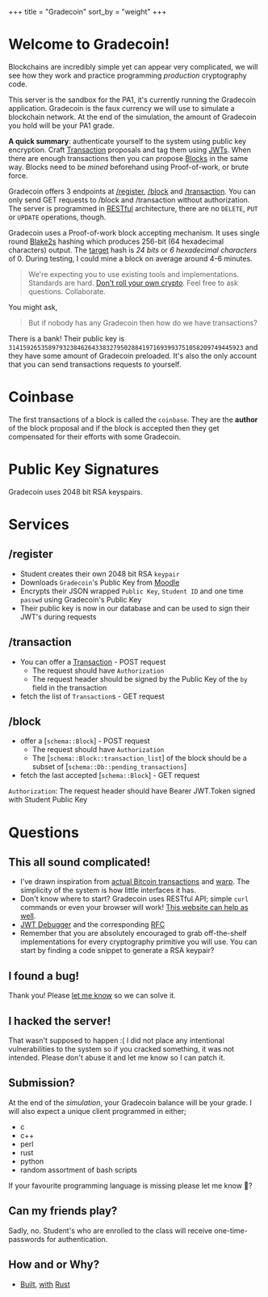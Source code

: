 +++
title = "Gradecoin"
sort_by = "weight"
+++

# Welcome to Gradecoin!

Blockchains are incredibly simple yet can appear very complicated, we will see how they work and practice programming _production_ cryptography code.

This server is the sandbox for the PA1, it's currently running the Gradecoin application. Gradecoin is the faux currency we will use to simulate a blockchain network. At the end of the simulation, the amount of Gradecoin you hold will be your PA1 grade.

**A quick summary**: authenticate yourself to the system using public key encryption.
Craft [Transaction](@/transaction_docs.md) proposals and tag them using [JWTs](@/JWT.md).
When there are enough transactions then you can propose [Blocks](@/block_docs.md) in the same way.
Blocks need to be _mined_ beforehand using Proof-of-work, or brute force.

Gradecoin offers 3 endpoints at [/register](/register), [/block](/block) and [/transaction](/transaction). You can only send GET requests to /block and /transaction without authorization.
The server is programmed in [RESTful](https://www.service-architecture.com/articles/web-services/representational_state_transfer_rest.html) architecture, there are no `DELETE`, `PUT` or `UPDATE` operations, though.

Gradecoin uses a Proof-of-work block accepting mechanism. It uses single round [Blake2s](https://www.blake2.net/) hashing which produces 256-bit (64 hexadecimal characters) output. The [target](https://wiki.bitcoinsv.io/index.php/Target) hash is _24 bits_ or _6 hexadecimal characters_ of 0. During testing, I could mine a block on average around 4-6 minutes.

> We're expecting you to use existing tools and implementations. Standards are hard. [Don't roll your own crypto](https://www.reddit.com/r/crypto/comments/2coqsy/dont_roll_your_own/). Feel free to ask questions. Collaborate.

You might ask,

> But if nobody has any Gradecoin then how do we have transactions?

There is a bank! Their public key is `31415926535897932384626433832795028841971693993751058209749445923` and they have some amount of Gradecoin preloaded. It's also the only account that you can send transactions requests _to_ yourself.

# Coinbase
The first transactions of a block is called the `coinbase`. They are the **author** of the block proposal and if the block is accepted then they get compensated for their efforts with some Gradecoin.

# Public Key Signatures
Gradecoin uses 2048 bit RSA keyspairs.

# Services
## /register
- Student creates their own 2048 bit RSA `keypair`
- Downloads `Gradecoin`'s Public Key from [Moodle](https://odtuclass.metu.edu.tr/my/)
- Encrypts their JSON wrapped `Public Key`, `Student ID` and one time `passwd` using Gradecoin's Public Key
- Their public key is now in our database and can be used to sign their JWT's during requests

## /transaction
- You can offer a [Transaction](/transaction) - POST request
    - The request should have `Authorization`
    - The request header should be signed by the Public Key of the `by` field in the transaction
- fetch the list of `Transaction`s - GET request

## /block
- offer a [`schema::Block`] - POST request
    - The request should have `Authorization`
    - The [`schema::Block::transaction_list`] of the block should be a subset of [`schema::Db::pending_transactions`]
- fetch the last accepted [`schema::Block`] - GET request

`Authorization`: The request header should have Bearer JWT.Token signed with Student Public Key

# Questions
## This all sound complicated!
- I've drawn inspiration from [actual Bitcoin transactions](https://explorer.bitcoin.com/btc) and [warp](https://github.com/seanmonstar/warp/blob/master/examples/todos.rs). The simplicity of the system is how little interfaces it has.
- Don't know where to start? Gradecoin uses RESTful API; simple `curl` commands or even your browser will work! [This website can help as well](https://curl.trillworks.com/).
- [JWT Debugger](https://jwt.io) and the corresponding [RFC](https://tools.ietf.org/html/rfc7519)
- Remember that you are absolutely encouraged to grab off-the-shelf implementations for every cryptography primitive you will use. You can start by finding a code snippet to generate a RSA keypair?

## I found a bug!
Thank you! Please [let me know](mailto:yigit@ceng.metu.edu.tr) so we can solve it.

## I hacked the server!
That wasn't supposed to happen :( I did not place any intentional vulnerabilities to the system so if you cracked something, it was not intended. Please don't abuse it and let me know so I can patch it.

## Submission?
At the end of the _simulation_, your Gradecoin balance will be your grade. I will also expect a unique client programmed in either;
- c
- c++
- perl
- rust
- python
- random assortment of bash scripts

If your favourite programming language is missing please let me know 🤷?

## Can my friends play?
Sadly, no. Student's who are enrolled to the class will receive one-time-passwords for authentication.

## How and or Why?
- [Built](https://xkcd.com/2314/), [with](https://lofi.cafe/) [Rust](https://xkcd.com/2418/)

